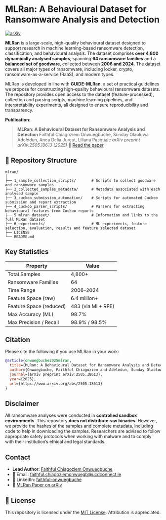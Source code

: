 # MLRan: A Behavioural Dataset for Ransomware Analysis and Detection

[![arXiv](https://img.shields.io/badge/arXiv-2505.18613-b31b1b.svg)](https://arxiv.org/abs/2505.18613)

**MLRan** is a large-scale, high-quality behavioural dataset designed to support research in machine learning-based ransomware detection, classification, and behavioural analysis. The dataset comprises **over 4,800 dynamically analysed samples**, spanning **64 ransomware families** and a **balanced set of goodware**, collected between **2006 and 2024**. The dataset covers all major types of ransomware, including locker, crypto, ransomware-as-a-service (RaaS), and modern types.

MLRan is developed in line with **GUIDE-MLRan**, a set of practical guidelines we propose for constructing high-quality behavioural ransomware datasets. The repository provides open access to the dataset (feature-processed), collection and parsing scripts, machine learning pipelines, and interpretability experiments, all designed to ensure reproducibility and transparency.

**Publication**:

> **MLRan: A Behavioural Dataset for Ransomware Analysis and Detection**
> Faithful Chiagoziem Onwuegbuche, Sunday Olaoluwa Adelodun, Anca Delia Jurcut, Liliana Pasquale
> *arXiv preprint arXiv:2505.18613 (2025)*
> 📄 [Read the paper](https://arxiv.org/abs/2505.18613)

## 📁 Repository Structure

```
mlran/
│
├── 1_sample_collection_scripts/       # Scripts to collect goodware and ransomware samples
├── 2_collected_samples_metadata/      # Metadata associated with each analysed sample
├── 3_cuckoo_submission_automation/    # Scripts for automated Cuckoo submission and report extraction
├── 4_cuckoo_parser_scripts/           # Parsers for extracting behavioural features from Cuckoo reports
├── 5_mlran_dataset/                   # Information and links to the full MLRan dataset
├── 6_experiments/                     # ML experiments, feature selection, evaluation, results and feature selected dataset
├── LICENSE
└── README.md
```

## Key Statistics

| Property                     | Value              |
| ---------------------------- | ------------------ |
| Total Samples                | 4,800+             |
| Ransomware Families          | 64                 |
| Time Range                   | 2006–2024          |
| Feature Space (raw)          | 6.4 million+       |
| Feature Space (reduced)      | 483 (via MI + RFE) |
| Max Accuracy (ML)            | 98.7%              |
| Max Precision / Recall       | 98.9% / 98.5%      |

## Citation

Please cite the following if you use MLRan in your work:

```bibtex
@article{onwuegbuche2025mlran,
  title={MLRan: A Behavioural Dataset for Ransomware Analysis and Detection},
  author={Onwuegbuche, Faithful Chiagoziem and Adelodun, Sunday Olaoluwa and Jurcut, Anca Delia and Pasquale, Liliana},
  journal={arXiv preprint arXiv:2505.18613},
  year={2025},
  url={https://www.arxiv.org/abs/2505.18613}
}
```

## Disclaimer

All ransomware analyses were conducted in **controlled sandbox environments**. This repository **does not distribute raw binaries**. However, we provide the hashes of the samples and complete metadata, including code to help in downloading the samples. Researchers are advised to follow appropriate safety protocols when working with malware and to comply with their institution’s ethical and legal standards.

## Contact

- **Lead Author**: [Faithful Chiagoziem Onwuegbuche](https://github.com/faithfulco)  
- 📧 Email: [faithful.chiagoziemonwuegb@ucdconnect.ie](mailto:faithful.chiagoziemonwuegb@ucdconnect.ie)  
- 🔗 LinkedIn: [faithful-onwuegbuche](https://www.linkedin.com/in/faithful-onwuegbuche/)  
- 📄 [MLRan Paper on arXiv](https://arxiv.org/abs/2505.18613)



## 📜 License

This repository is licensed under the [MIT License](LICENSE). Attribution is appreciated.
